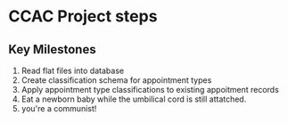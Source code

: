 # CCAC Project steps

## Key Milestones
1. Read flat files into database
2. Create classification schema for appointment types
3. Apply appointment type classifications to existing appoitment records
4. Eat a newborn baby while the umbilical cord is still attatched.
5. you're a communist!